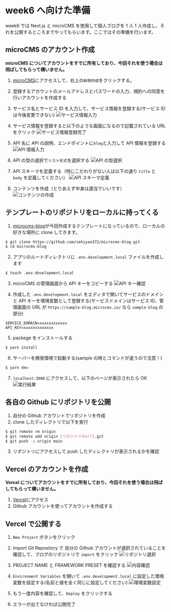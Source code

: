 # week6 へ向けた準備

week6 では Next.js と microCMS を使用して個人ブログを 1 人 1 人作成し、それを公開するところまでやってもらいます。ここではその準備を行います。

## microCMS のアカウント作成

**microCMS についてアカウントをすでに所有しており、今回それを使う場合は飛ばしてもらって構いません。**

1. [microCMS](https://microcms.io/)にアクセスして、右上の`新規作成`をクリックする。
2. 登録するアカウントのメールアドレスとパスワードの入力、規約への同意を行いアカウントを作成する
3. サービス名とサービス ID を入力して、サービス情報を登録する(サービス ID は今後変更できない)
   ![サービス情報入力](./images/microcms1.png)

4. サービス情報を登録すると以下のような画面になるので記載されている URL をクリック
   ![サービス情報登録完了](./images/microcms2.png)

5. API 名に API の説明、エンドポイントに`blog`と入力して API 情報を登録する
   ![API 情報入力](./images/microcms3.png)

6. API の型の選択で`リスト形式`を選択する
   ![API の型選択](./images/microcms4.png)

7. API スキーマを定義する（特にこだわりがない人は以下の通り `title` と `body` を定義してください）
   ![API スキーマ定義](./images/microcms5.png)

8. コンテンツを作成（とりあえず中身は適当でいいです）
   ![コンテンツの作成](./images/microcms6.png)

## テンプレートのリポジトリをローカルに持ってくる

1. [microcms-blog](https://github.com/sekiyan372/microcms-blog)が今回作成するテンプレートになっているので、ローカルの好きな場所に clone してきます。

```bash
$ git clone https://github.com/sekiyan372/microcms-blog.git
$ cd microcms-blog
```

2. アプリのルートディレクトリに `.env.development.local` ファイルを作成します

```bash
$ touch .env.development.local
```

3. microCMS の管理画面から API キーをコピーする
   ![API キー確認](./images/microcms7.png)

4. 作成した `.env.development.local` をエディタで開いてサービスのドメインと API キーを環境変数として登録する(サービスドメインはサービス ID、管理画面の URL が `https://sample-blog.microcms.io/` なら `sample-blog` の部分)

```
SERVICE_DOMAIN=xxxxxxxxxxxx
API_KEY=xxxxxxxxxxxxx
```

5. packege をインストールする

```bash
$ yarn install
```

6. サーバーを開発環境で起動する(sample の時とコマンドが違うので注意！)

```bash
$ yarn dev
```

7. `localhost:3000` にアクセスして、以下のページが表示されたら OK
   ![実行結果](./images/nextjs.png)

## 各自の Github にリポジトリを公開

1. 自分の Github アカウントでリポジトリを作成
2. clone したディレクトリで以下を実行

```bash
$ git remote rm origin
$ git remote add origin [リポジトリのurl].git
$ git push -u origin main
```

3. リポジトリにアクセスして push したディレクトリが表示されるかを確認

## Vercel のアカウントを作成

**Vercel についてアカウントをすでに所有しており、今回それを使う場合は飛ばしてもらって構いません。**

1. [Vercel](https://vercel.com/login?next=%2Fdashboard)にアクセス
2. Github アカウントを使ってアカウントを作成する

## Vercel で公開する

1. `New Project` ボタンをクリック
2. Import Git Repository で 自分の Github アカウントが選択されていることを確認して、ブログのリポジトリで `import` をクリック
   ![リポジトリ選択](./images/vercel1.png)

3. PROJECT NAME と FRAMEWORK PRESET を確認する
   ![内容確認](./images/vercel2.png)

4. `Environment Variables` を開いて `.env.development.local` に設定した環境変数を設定する(名前と値を全く同じに設定してください)
   ![環境変数設定](./images/vercel3.png)

5. もう一度内容を確認して、`Deploy` をクリックする
6. エラーが出てなければ公開完了

